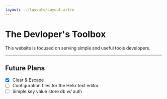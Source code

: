 ```yaml
---
layout: ../layouts/Layout.astro
---
```


# The Devloper's Toolbox

This website is focused on serving simple and useful tools developers.

---

## Future Plans

- [x] Clear & Escape
- [ ] Configuration files for the Helix text editor. 
- [ ] Simple key value store db w/ auth 